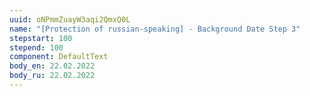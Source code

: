 ```yaml
---
uuid: oNPmmZuayW3aqi2QmxQ0L
name: "[Protection of russian-speaking] - Background Date Step 3"
stepstart: 100  
stepend: 100
component: DefaultText
body_en: 22.02.2022
body_ru: 22.02.2022
---
```

